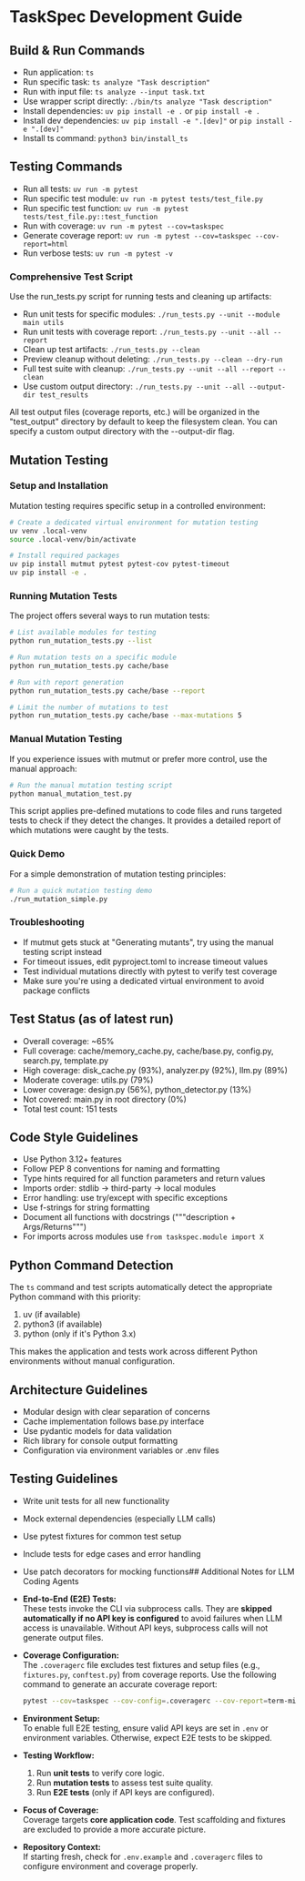 # TaskSpec Development Guide

## Build & Run Commands
- Run application: `ts`
- Run specific task: `ts analyze "Task description"`
- Run with input file: `ts analyze --input task.txt`
- Use wrapper script directly: `./bin/ts analyze "Task description"`
- Install dependencies: `uv pip install -e .` or `pip install -e .`
- Install dev dependencies: `uv pip install -e ".[dev]"` or `pip install -e ".[dev]"`
- Install ts command: `python3 bin/install_ts`

## Testing Commands
- Run all tests: `uv run -m pytest`
- Run specific test module: `uv run -m pytest tests/test_file.py`
- Run specific test function: `uv run -m pytest tests/test_file.py::test_function`
- Run with coverage: `uv run -m pytest --cov=taskspec`
- Generate coverage report: `uv run -m pytest --cov=taskspec --cov-report=html`
- Run verbose tests: `uv run -m pytest -v` 

### Comprehensive Test Script
Use the run_tests.py script for running tests and cleaning up artifacts:
- Run unit tests for specific modules: `./run_tests.py --unit --module main utils`
- Run unit tests with coverage report: `./run_tests.py --unit --all --report`
- Clean up test artifacts: `./run_tests.py --clean`
- Preview cleanup without deleting: `./run_tests.py --clean --dry-run`
- Full test suite with cleanup: `./run_tests.py --unit --all --report --clean`
- Use custom output directory: `./run_tests.py --unit --all --output-dir test_results`

All test output files (coverage reports, etc.) will be organized in the "test_output" 
directory by default to keep the filesystem clean. You can specify a custom output 
directory with the --output-dir flag.

## Mutation Testing

### Setup and Installation
Mutation testing requires specific setup in a controlled environment:

```bash
# Create a dedicated virtual environment for mutation testing
uv venv .local-venv
source .local-venv/bin/activate

# Install required packages
uv pip install mutmut pytest pytest-cov pytest-timeout
uv pip install -e .
```

### Running Mutation Tests
The project offers several ways to run mutation tests:

```bash
# List available modules for testing
python run_mutation_tests.py --list

# Run mutation tests on a specific module
python run_mutation_tests.py cache/base

# Run with report generation
python run_mutation_tests.py cache/base --report

# Limit the number of mutations to test
python run_mutation_tests.py cache/base --max-mutations 5
```

### Manual Mutation Testing
If you experience issues with mutmut or prefer more control, use the manual approach:

```bash
# Run the manual mutation testing script
python manual_mutation_test.py
```

This script applies pre-defined mutations to code files and runs targeted tests to check if they detect the changes. It provides a detailed report of which mutations were caught by the tests.

### Quick Demo
For a simple demonstration of mutation testing principles:

```bash
# Run a quick mutation testing demo
./run_mutation_simple.py
```

### Troubleshooting
- If mutmut gets stuck at "Generating mutants", try using the manual testing script instead
- For timeout issues, edit pyproject.toml to increase timeout values
- Test individual mutations directly with pytest to verify test coverage
- Make sure you're using a dedicated virtual environment to avoid package conflicts

## Test Status (as of latest run)
- Overall coverage: ~65%
- Full coverage: cache/memory_cache.py, cache/base.py, config.py, search.py, template.py
- High coverage: disk_cache.py (93%), analyzer.py (92%), llm.py (89%)
- Moderate coverage: utils.py (79%)
- Lower coverage: design.py (56%), python_detector.py (13%)
- Not covered: main.py in root directory (0%)
- Total test count: 151 tests

## Code Style Guidelines
- Use Python 3.12+ features
- Follow PEP 8 conventions for naming and formatting
- Type hints required for all function parameters and return values
- Imports order: stdlib → third-party → local modules
- Error handling: use try/except with specific exceptions
- Use f-strings for string formatting
- Document all functions with docstrings ("""description + Args/Returns""")
- For imports across modules use `from taskspec.module import X`

## Python Command Detection
The `ts` command and test scripts automatically detect the appropriate Python command with this priority:
1. uv (if available)
2. python3 (if available)
3. python (only if it's Python 3.x)

This makes the application and tests work across different Python environments without manual configuration.

## Architecture Guidelines
- Modular design with clear separation of concerns
- Cache implementation follows base.py interface
- Use pydantic models for data validation
- Rich library for console output formatting
- Configuration via environment variables or .env files

## Testing Guidelines
- Write unit tests for all new functionality
- Mock external dependencies (especially LLM calls)
- Use pytest fixtures for common test setup
- Include tests for edge cases and error handling
- Use patch decorators for mocking functions## Additional Notes for LLM Coding Agents

- **End-to-End (E2E) Tests:**  
  These tests invoke the CLI via subprocess calls. They are **skipped automatically if no API key is configured** to avoid failures when LLM access is unavailable. Without API keys, subprocess calls will not generate output files.

- **Coverage Configuration:**  
  The `.coveragerc` file excludes test fixtures and setup files (e.g., `fixtures.py`, `conftest.py`) from coverage reports. Use the following command to generate an accurate coverage report:  
  ```bash
  pytest --cov=taskspec --cov-config=.coveragerc --cov-report=term-missing
  ```

- **Environment Setup:**  
  To enable full E2E testing, ensure valid API keys are set in `.env` or environment variables. Otherwise, expect E2E tests to be skipped.

- **Testing Workflow:**  
  1. Run **unit tests** to verify core logic.  
  2. Run **mutation tests** to assess test suite quality.  
  3. Run **E2E tests** (only if API keys are configured).

- **Focus of Coverage:**  
  Coverage targets **core application code**. Test scaffolding and fixtures are excluded to provide a more accurate picture.

- **Repository Context:**  
  If starting fresh, check for `.env.example` and `.coveragerc` files to configure environment and coverage properly.
